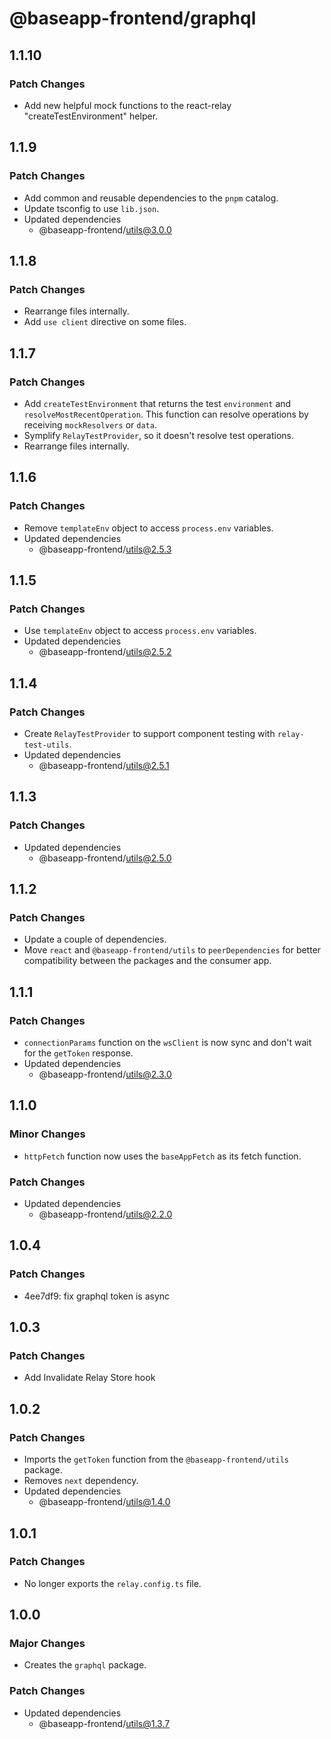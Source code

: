 # @baseapp-frontend/graphql

## 1.1.10

### Patch Changes

- Add new helpful mock functions to the react-relay "createTestEnvironment" helper.

## 1.1.9

### Patch Changes

- Add common and reusable dependencies to the `pnpm` catalog.
- Update tsconfig to use `lib.json`.
- Updated dependencies
  - @baseapp-frontend/utils@3.0.0

## 1.1.8

### Patch Changes

- Rearrange files internally.
- Add `use client` directive on some files.

## 1.1.7

### Patch Changes

- Add `createTestEnvironment` that returns the test `environment` and `resolveMostRecentOperation`. This function can resolve operations by receiving `mockResolvers` or `data`.
- Symplify `RelayTestProvider`, so it doesn't resolve test operations.
- Rearrange files internally.

## 1.1.6

### Patch Changes

- Remove `templateEnv` object to access `process.env` variables.
- Updated dependencies
  - @baseapp-frontend/utils@2.5.3

## 1.1.5

### Patch Changes

- Use `templateEnv` object to access `process.env` variables.
- Updated dependencies
  - @baseapp-frontend/utils@2.5.2

## 1.1.4

### Patch Changes

- Create `RelayTestProvider` to support component testing with `relay-test-utils`.
- Updated dependencies
  - @baseapp-frontend/utils@2.5.1

## 1.1.3

### Patch Changes

- Updated dependencies
  - @baseapp-frontend/utils@2.5.0

## 1.1.2

### Patch Changes

- Update a couple of dependencies.
- Move `react` and `@baseapp-frontend/utils` to `peerDependencies` for better compatibility between the packages and the consumer app.

## 1.1.1

### Patch Changes

- `connectionParams` function on the `wsClient` is now sync and don't wait for the `getToken` response.
- Updated dependencies
  - @baseapp-frontend/utils@2.3.0

## 1.1.0

### Minor Changes

- `httpFetch` function now uses the `baseAppFetch` as its fetch function.

### Patch Changes

- Updated dependencies
  - @baseapp-frontend/utils@2.2.0

## 1.0.4

### Patch Changes

- 4ee7df9: fix graphql token is async

## 1.0.3

### Patch Changes

- Add Invalidate Relay Store hook

## 1.0.2

### Patch Changes

- Imports the `getToken` function from the `@baseapp-frontend/utils` package.
- Removes `next` dependency.
- Updated dependencies
  - @baseapp-frontend/utils@1.4.0

## 1.0.1

### Patch Changes

- No longer exports the `relay.config.ts` file.

## 1.0.0

### Major Changes

- Creates the `graphql` package.

### Patch Changes

- Updated dependencies
  - @baseapp-frontend/utils@1.3.7
